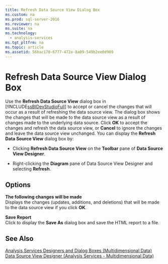 ```yaml
---
title: Refresh Data Source View Dialog Box
ms.custom: na
ms.prod: sql-server-2016
ms.reviewer: na
ms.suite: na
ms.technology: 
  - analysis-services
ms.tgt_pltfrm: na
ms.topic: article
ms.assetid: 56bac170-6777-472a-8a09-549b2ee0d909
---
```

# Refresh Data Source View Dialog Box
  Use the **Refresh Data Source View** dialog box in [!INCLUDE[ssBIDevStudioFull](../../Token/Other/ssBIDevStudioFull_md.md)] to accept or cancel the changes that will occur as a result of refreshing the data source view. The dialog box shows the changes that will be made to the data source view as a result of changes made to the underlying data source. Click **OK** to accept the changes and refresh the data source view, or **Cancel** to ignore the changes and leave the data source view unchanged. You can display the **Refresh Data Source View** dialog box by:  
  
-   Clicking **Refresh Data Source View** on the **Toolbar** pane of **Data Source View Designer**.  
  
-   Right\-clicking the **Diagram** pane of Data Source View Designer and selecting **Refresh**.  
  
## Options  
 **The following changes will be made**  
 Displays the changes \(updates, additions, and deletions\) that will be made to the data source view if you click **OK**.  
  
 **Save Report**  
 Click to display the **Save As** dialog box and save the HTML report to a file.  
  
## See Also  
 [Analysis Services Designers and Dialog Boxes &#40;Multidimensional Data&#41;](../../Topics/TopicNameNotContainA/Analysis-Services-Designers-and-Dialog-Boxes--Multidimensional-Data-.md)   
 [Data Source View Designer &#40;Analysis Services - Multidimensional Data&#41;](../../Topics/TopicNameNotContainA/Data-Source-View-Designer--Analysis-Services---Multidimensional-Data-.md)  
  
  